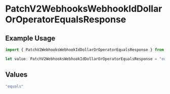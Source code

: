 # PatchV2WebhooksWebhookIdDollarOrOperatorEqualsResponse

## Example Usage

```typescript
import { PatchV2WebhooksWebhookIdDollarOrOperatorEqualsResponse } from "attio-js/models/operations/patchv2webhookswebhookid.js";

let value: PatchV2WebhooksWebhookIdDollarOrOperatorEqualsResponse = "equals";
```

## Values

```typescript
"equals"
```